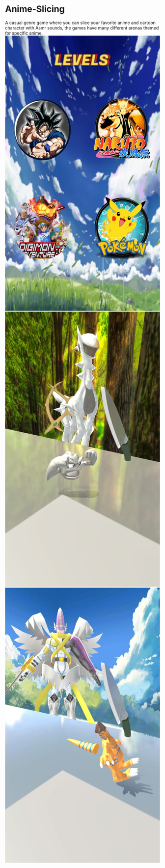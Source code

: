 # Anime-Slicing
A casual genre game where you can slice your favorite anime and cartoon character with Asmr sounds, the games have many different arenas themed for specific anime.
![](image/image2.jpeg)
![](image/image1.jpeg)
![](image/image3.jpeg)
